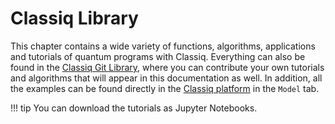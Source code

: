 # Classiq Library

This chapter contains a wide variety of functions, algorithms, applications and tutorials of quantum programs with Classiq. Everything can also be found in the [Classiq Git Library](https://github.com/Classiq/classiq-library), where you can contribute your own tutorials and algorithms that will appear in this documentation as well. In addition, all the examples can be found directly in the [Classiq platform](https://platform.classiq.io/) in the `Model` tab.

<!-- prettier-ignore-start -->
!!! tip
    You can download the tutorials as Jupyter Notebooks.
<!-- prettier-ignore-end -->
